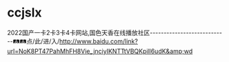 # ccjslx
2022国产一卡2卡3卡4卡网站,国色天香在线播放社区----------------------------🛤🛤点/此/进/入/http://www.baidu.com/link?url=NoK8PT47PahMhFH8Vie_jnciyIKNTTtVBQKpill6udK&amp;wd
